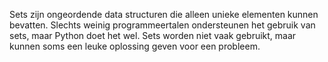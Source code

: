 Sets zijn ongeordende data structuren die alleen unieke elementen kunnen
bevatten. Slechts weinig programmeertalen ondersteunen het gebruik van
sets, maar Python doet het wel. Sets worden niet vaak gebruikt, maar
kunnen soms een leuke oplossing geven voor een probleem.
